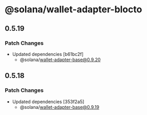 # @solana/wallet-adapter-blocto

## 0.5.19

### Patch Changes

-   Updated dependencies [b61bc2f]
    -   @solana/wallet-adapter-base@0.9.20

## 0.5.18

### Patch Changes

-   Updated dependencies [353f2a5]
    -   @solana/wallet-adapter-base@0.9.19
